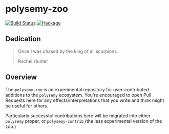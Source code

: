 # polysemy-zoo

[![Build Status](https://api.travis-ci.org/isovector/polysemy-zoo.svg?branch=master)](https://travis-ci.org/isovector/polysemy-zoo)
[![Hackage](https://img.shields.io/hackage/v/polysemy-zoo.svg?logo=haskell)](https://hackage.haskell.org/package/polysemy-zoo)

## Dedication

> Once I was chased by the king of all scorpions.
>
> Rachel Hunter


## Overview

The `polysemy-zoo` is an experimental repository for user-contributed additions
to the `polysemy` ecosystem. You're encouraged to open Pull Requests here for
any effects/interpretations that you write and think might be useful for others.

Particularly successful contributions here will be migrated into either
`polysemy` proper, or `polysemy-contrib` (the less experimental version of the
zoo.)

